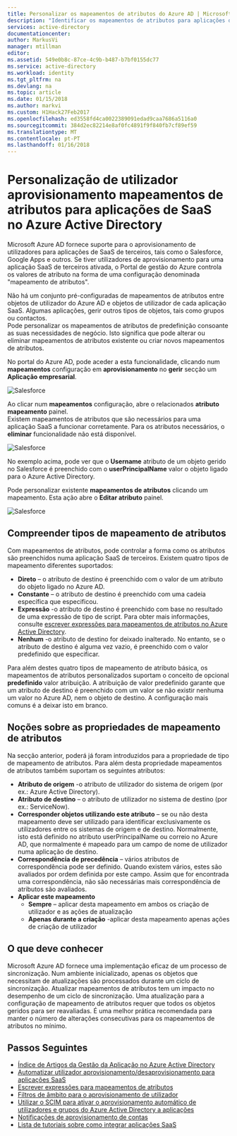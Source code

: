 ```yaml
---
title: Personalizar os mapeamentos de atributos do Azure AD | Microsoft Docs
description: "Identificar os mapeamentos de atributos para aplicações de SaaS no Azure Active Directory como a pode modificá-los para abordar as necessidades de negócio."
services: active-directory
documentationcenter: 
author: MarkusVi
manager: mtillman
editor: 
ms.assetid: 549e0b8c-87ce-4c9b-b487-b7bf0155dc77
ms.service: active-directory
ms.workload: identity
ms.tgt_pltfrm: na
ms.devlang: na
ms.topic: article
ms.date: 01/15/2018
ms.author: markvi
ms.custom: H1Hack27Feb2017
ms.openlocfilehash: ed3558fd4ca0022389091edad9caa7686a5116a0
ms.sourcegitcommit: 384d2ec82214e8af0fc4891f9f840fb7cf89ef59
ms.translationtype: MT
ms.contentlocale: pt-PT
ms.lasthandoff: 01/16/2018
---
```

# <a name="customizing-user-provisioning-attribute-mappings-for-saas-applications-in-azure-active-directory"></a>Personalização de utilizador aprovisionamento mapeamentos de atributos para aplicações de SaaS no Azure Active Directory
Microsoft Azure AD fornece suporte para o aprovisionamento de utilizadores para aplicações de SaaS de terceiros, tais como o Salesforce, Google Apps e outros. Se tiver utilizadores de aprovisionamento para uma aplicação SaaS de terceiros ativada, o Portal de gestão do Azure controla os valores de atributo na forma de uma configuração denominada "mapeamento de atributos".

Não há um conjunto pré-configuradas de mapeamentos de atributos entre objetos de utilizador do Azure AD e objetos de utilizador de cada aplicação SaaS. Algumas aplicações, gerir outros tipos de objetos, tais como grupos ou contactos. <br> 
 Pode personalizar os mapeamentos de atributos de predefinição consoante as suas necessidades de negócio. Isto significa que pode alterar ou eliminar mapeamentos de atributos existente ou criar novos mapeamentos de atributos.

No portal do Azure AD, pode aceder a esta funcionalidade, clicando num **mapeamentos** configuração em **aprovisionamento** no **gerir** secção um  **Aplicação empresarial**.


![Salesforce][5] 

Ao clicar num **mapeamentos** configuração, abre o relacionados **atributo mapeamento** painel.  
Existem mapeamentos de atributos que são necessários para uma aplicação SaaS a funcionar corretamente. Para os atributos necessários, o **eliminar** funcionalidade não está disponível.


![Salesforce][6]  

No exemplo acima, pode ver que o **Username** atributo de um objeto gerido no Salesforce é preenchido com o **userPrincipalName** valor o objeto ligado para o Azure Active Directory.

Pode personalizar existente **mapeamentos de atributos** clicando um mapeamento. Esta ação abre o **Editar atributo** painel.

![Salesforce][7]  


  

## <a name="understanding-attribute-mapping-types"></a>Compreender tipos de mapeamento de atributos
Com mapeamentos de atributos, pode controlar a forma como os atributos são preenchidos numa aplicação SaaS de terceiros. Existem quatro tipos de mapeamento diferentes suportados:

* **Direto** – o atributo de destino é preenchido com o valor de um atributo do objeto ligado no Azure AD.
* **Constante** – o atributo de destino é preenchido com uma cadeia específica que especificou.
* **Expressão** -o atributo de destino é preenchido com base no resultado de uma expressão de tipo de script. 
  Para obter mais informações, consulte [escrever expressões para mapeamentos de atributos no Azure Active Directory](active-directory-saas-writing-expressions-for-attribute-mappings.md).
* **Nenhum** -o atributo de destino for deixado inalterado. No entanto, se o atributo de destino é alguma vez vazio, é preenchido com o valor predefinido que especificar.

Para além destes quatro tipos de mapeamento de atributo básica, os mapeamentos de atributos personalizados suportam o conceito de opcional **predefinido** valor atribuição. A atribuição de valor predefinido garante que um atributo de destino é preenchido com um valor se não existir nenhuma um valor no Azure AD, nem o objeto de destino. A configuração mais comuns é a deixar isto em branco.


## <a name="understanding-attribute-mapping-properties"></a>Noções sobre as propriedades de mapeamento de atributos

Na secção anterior, poderá já foram introduzidos para a propriedade de tipo de mapeamento de atributos.
Para além desta propriedade mapeamentos de atributos também suportam os seguintes atributos:

- **Atributo de origem** -o atributo de utilizador do sistema de origem (por ex.: Azure Active Directory).
- **Atributo de destino** – o atributo de utilizador no sistema de destino (por ex.: ServiceNow).
- **Corresponder objetos utilizando este atributo** – se ou não desta mapeamento deve ser utilizado para identificar exclusivamente os utilizadores entre os sistemas de origem e de destino. Normalmente, isto está definido no atributo userPrincipalName ou correio no Azure AD, que normalmente é mapeado para um campo de nome de utilizador numa aplicação de destino.
- **Correspondência de precedência** – vários atributos de correspondência pode ser definido. Quando existem vários, estes são avaliados por ordem definida por este campo. Assim que for encontrada uma correspondência, não são necessárias mais correspondência de atributos são avaliados.
- **Aplicar este mapeamento**
    - **Sempre** – aplicar desta mapeamento em ambos os criação de utilizador e as ações de atualização
    - **Apenas durante a criação** -aplicar desta mapeamento apenas ações de criação de utilizador


## <a name="what-you-should-know"></a>O que deve conhecer

Microsoft Azure AD fornece uma implementação eficaz de um processo de sincronização. Num ambiente inicializado, apenas os objetos que necessitam de atualizações são processados durante um ciclo de sincronização. Atualizar mapeamentos de atributos tem um impacto no desempenho de um ciclo de sincronização. Uma atualização para a configuração de mapeamento de atributos requer que todos os objetos geridos para ser reavaliadas. É uma melhor prática recomendada para manter o número de alterações consecutivas para os mapeamentos de atributos no mínimo.

## <a name="next-steps"></a>Passos Seguintes

* [Índice de Artigos da Gestão da Aplicação no Azure Active Directory](active-directory-apps-index.md)
* [Automatizar utilizador aprovisionamento/desaprovisionamento para aplicações SaaS](active-directory-saas-app-provisioning.md)
* [Escrever expressões para mapeamentos de atributos](active-directory-saas-writing-expressions-for-attribute-mappings.md)
* [Filtros de âmbito para o aprovisionamento de utilizador](active-directory-saas-scoping-filters.md)
* [Utilizar o SCIM para ativar o aprovisionamento automático de utilizadores e grupos do Azure Active Directory a aplicações](active-directory-scim-provisioning.md)
* [Notificações de aprovisionamento de contas](active-directory-saas-account-provisioning-notifications.md)
* [Lista de tutoriais sobre como integrar aplicações SaaS](active-directory-saas-tutorial-list.md)

<!--Image references-->
[1]: ./media/active-directory-saas-customizing-attribute-mappings/ic765497.png
[2]: ./media/active-directory-saas-customizing-attribute-mappings/ic775419.png
[3]: ./media/active-directory-saas-customizing-attribute-mappings/ic775420.png
[4]: ./media/active-directory-saas-customizing-attribute-mappings/ic775421.png
[5]: ./media/active-directory-saas-customizing-attribute-mappings/21.png
[6]: ./media/active-directory-saas-customizing-attribute-mappings/22.png
[7]: ./media/active-directory-saas-customizing-attribute-mappings/23.png

